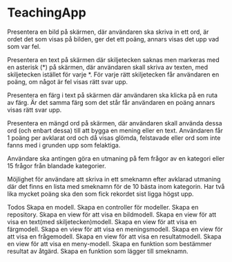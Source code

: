 # TeachingApp
Presentera en bild på skärmen, där användaren ska skriva in ett ord, 
är ordet det som visas på bilden, ger det ett poäng, annars visas det upp vad som var fel.

Presentera en text på skärmen där skiljetecken saknas men markeras med en asterisk (*) på skärmen, 
där användaren skall skriva av texten, med skiljetecken istället för varje *. 
För varje rätt skiljetecken får användaren en poäng, om något är fel visas rätt svar upp.

Presentera en färg i text på skärmen där användaren ska klicka på en ruta av färg. 
Är det samma färg som det står får användaren en poäng annars visas rätt svar upp.

Presentera en mängd ord på skärmen, där användaren skall använda dessa ord (och enbart dessa) 
till att bygga en mening eller en text. 
Användaren får 1 poäng per avklarat ord och då visas glömda, felstavade eller ord som inte fanns med i grunden upp som felaktiga.

Användare ska antingen göra en utmaning på fem frågor av en kategori eller 15 frågor från blandade kategorier.

Möjlighet för användare att skriva in ett smeknamn efter avklarad utmaning 
där det finns en lista med smeknamn för de 10 bästa inom kategorin. 
Har två lika mycket poäng ska den som fick rekordet sist ligga högst upp.

Todos
Skapa en modell.
Skapa en controller för modeller.
Skapa en repository.
Skapa en view för att visa en bildmodell.
Skapa en view för att visa en text(med skiljetecken)modell.
Skapa en view för att visa en färgmodell.
Skapa en view för att visa en meningsmodell.
Skapa en view för att visa en frågemodell.
Skapa en view för att visa en resultatmodell.
Skapa en view för att visa en meny-modell.
Skapa en funktion som bestämmer resultat av åtgärd.
Skapa en funktion som lägger till smeknamn.
